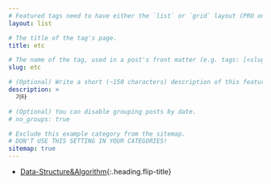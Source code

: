 ```yaml
---
# Featured tags need to have either the `list` or `grid` layout (PRO only).
layout: list

# The title of the tag's page.
title: etc

# The name of the tag, used in a post's front matter (e.g. tags: [<slug>]).
slug: etc

# (Optional) Write a short (~150 characters) description of this featured tag.
description: >
  기타

# (Optional) You can disable grouping posts by date.
# no_groups: true

# Exclude this example category from the sitemap.
# DON'T USE THIS SETTING IN YOUR CATEGORIES!
sitemap: true
---
```


* [Data-Structure&Algorithm]{:.heading.flip-title}

[Data-Structure&Algorithm]: /data-structure-algorithm/